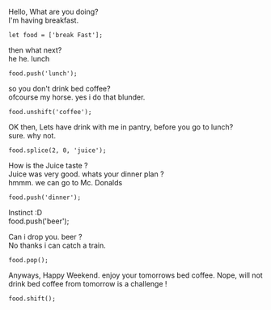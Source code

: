 Hello, What are you doing?  
I'm having breakfast.

	let food = ['break Fast'];

then what next?  
he he. lunch

	food.push('lunch');

so you don't drink bed coffee?  
ofcourse my horse. yes i do that blunder.

	food.unshift('coffee');

OK then, Lets have drink with me in pantry, before you go to lunch?  
sure. why not.

	food.splice(2, 0, 'juice');

How is the Juice taste ?  
Juice was very good. whats your dinner plan ?  
hmmm. we can go to Mc. Donalds

	food.push('dinner');

Instinct :D  
	food.push('beer');

Can i drop you. beer ?  
No thanks i can catch a train.

	food.pop();
	
Anyways, Happy Weekend. enjoy your tomorrows bed coffee.
Nope, will not drink bed coffee from tomorrow is a challenge !

	food.shift();
